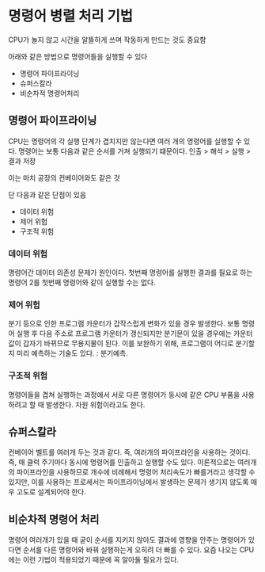 # 명령어 병렬 처리 기법

CPU가 놀지 않고 시간을 알뜰하게 쓰며 작동하게 만드는 것도 중요함

아래와 같은 방법으로 명령어들을 실행할 수 있다

- 명령어 파이프라이닝
- 슈퍼스칼라
- 비순차적 명령어처리

## 명령어 파이프라이닝

CPU는 명령어의 각 실행 단계가 겹치지만 않는다면 여러 개의 명령어를 실행할 수 있다.
명령어는 보통 다음과 같은 순서를 거쳐 실행되기 떄문이다.
인출 > 해석 > 실행 > 결과 저장

이는 마치 공장의 컨베이어와도 같은 것

단 다음과 같은 단점이 있음

- 데이터 위험
- 제어 위험
- 구조적 위험

### 데이터 위험

명령어간 데이터 의존성 문제가 원인이다.
첫번째 명령어를 실행한 결과를 필요로 하는 명령어 2를 첫번째 명령어와 같이 실행할 수는 없다.

### 제어 위험

분기 등으로 인한 프로그램 카운터가 갑작스럽게 변화가 있을 경우 발생한다.
보통 명령어 실행 후 다음 주소로 프로그램 카운터가 갱신되지만
분기문이 있을 경우에는 카운터 값이 갑자기 바뀌므로 무용지물이 된다.
이를 보완하기 위해, 프로그램이 어디로 분기할지 미리 예측하는 기술도 있다. : 분기예측.

### 구조적 위험

명령어들을 겹쳐 실행하는 과정에서 서로 다른 명령어가 동시에 같은 CPU 부품을 사용하려고 할 때 발생한다.
자원 위험이라고도 한다.

## 슈퍼스칼라

컨베이어 벨트를 여러개 두는 것과 같다. 즉, 여러개의 파이프라인을 사용하는 것이다.
즉, 매 클럭 주기마다 동시에 명령어를 인출하고 실행할 수도 있다.
이론적으로는 여러개의 파이프라인을 사용하므로 개수에 비례해서 명령어 처리속도가 빠를거라고 생각할 수 있지만,
이를 사용하는 프로세서는 파이프라이닝에서 발생하는 문제가 생기지 않도록 매우 고도로 설계되어야 한다.

## 비순차적 명령어 처리

명령어 여러개가 있을 때 굳이 순서를 지키지 않아도 결과에 영향을 안주는 명령어가 있다면 순서를 다른 명령어와 바꿔 실행하는게 오히려 더 빠를 수 있다.
요즘 나오는 CPU에는 이런 기법이 적용되었기 때문에 꼭 알아둘 필요가 있다.

